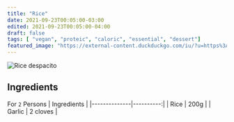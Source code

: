 ```yaml
---
title: "Rice"
date: 2021-09-23T00:05:00-03:00
edited: 2021-09-23T00:05:00-04:00
draft: false
tags: [ "vegan", "proteic", "caloric", "essential", "dessert"]
featured_image: "https://external-content.duckduckgo.com/iu/?u=https%3A%2F%2Fi0.wp.com%2Fwww.dadcooksdinner.com%2Fwp-content%2Fuploads%2F2015%2F10%2FPressureCookerBasicWhiteRice-1000329.jpg%3Ffit%3D2048%252C1536%26ssl%3D1&f=1&nofb=1"
---
```

![Rice](https://external-content.duckduckgo.com/iu/?u=https%3A%2F%2Fi0.wp.com%2Fwww.dadcooksdinner.com%2Fwp-content%2Fuploads%2F2015%2F10%2FPressureCookerBasicWhiteRice-1000329.jpg%3Ffit%3D2048%252C1536%26ssl%3D1&f=1&nofb=1)
despacito

## Ingredients
For `````2````` Persons
| Ingredients |
|--------------|----------:|
| Rice      |  200g  | 
| Garlic   |  2 cloves      |